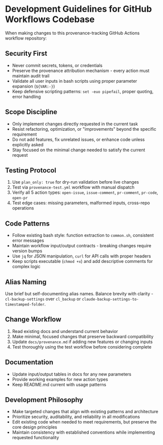 # Development Guidelines for GitHub Workflows Codebase

When making changes to this provenance-tracking GitHub Actions workflow repository:

## Security First
- Never commit secrets, tokens, or credentials
- Preserve the provenance attribution mechanism - every action must maintain audit trail
- Validate all user inputs in bash scripts using proper parameter expansion (`${VAR:-}`)
- Keep defensive scripting patterns: `set -euo pipefail`, proper quoting, error handling

## Scope Discipline
- Only implement changes directly requested in the current task
- Resist refactoring, optimization, or "improvements" beyond the specific requirement
- Do not add features, fix unrelated issues, or enhance code unless explicitly asked
- Stay focused on the minimal change needed to satisfy the current request

## Testing Protocol
1. Use `plan_only: true` for dry-run validation before live changes
2. Test via `provenance-test.yml` workflow with manual dispatch
3. Verify all 5 action types: `open-issue`, `issue-comment`, `pr-comment`, `pr-code`, `open-pr`
4. Test edge cases: missing parameters, malformed inputs, cross-repo operations

## Code Patterns
- Follow existing bash style: function extraction to `common.sh`, consistent error messages
- Maintain workflow input/output contracts - breaking changes require version bumps
- Use `jq` for JSON manipulation, `curl` for API calls with proper headers
- Keep scripts executable (`chmod +x`) and add descriptive comments for complex logic

## Alias Naming
Use brief but self-documenting alias names. Balance brevity with clarity - `cl-backup-settings` over `cl_backup` or `claude-backup-settings-to-timestamped-folder`.

## Change Workflow
1. Read existing docs and understand current behavior
2. Make minimal, focused changes that preserve backward compatibility
3. Update `docs/provenance.md` if adding new features or changing inputs
4. Test thoroughly using the test workflow before considering complete

## Documentation
- Update input/output tables in docs for any new parameters
- Provide working examples for new action types
- Keep README.md current with usage patterns

## Development Philosophy
- Make targeted changes that align with existing patterns and architecture
- Prioritize security, auditability, and reliability in all modifications
- Edit existing code when needed to meet requirements, but preserve the core design principles
- Maintain consistency with established conventions while implementing requested functionality